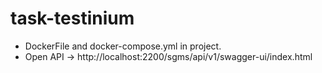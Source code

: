 # task-testinium
- DockerFile and docker-compose.yml in project.
- Open API -> http://localhost:2200/sgms/api/v1/swagger-ui/index.html
